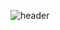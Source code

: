 ![header](https://capsule-render.vercel.app/api?type=wave&color=auto&height=300&section=header&text=munsu's%20github%20render&fontSize=90)

<!--
**Sonmunsu0913/Sonmunsu0913** is a ✨ _special_ ✨ repository because its `README.md` (this file) appears on your GitHub profile.

Here are some ideas to get you started:

- 🔭 I’m currently working on ...
- 🌱 I’m currently learning ...
- 👯 I’m looking to collaborate on ...
- 🤔 I’m looking for help with ...
- 💬 Ask me about ...
- 📫 How to reach me: ...
- 😄 Pronouns: ...
- ⚡ Fun fact: ...
-->
